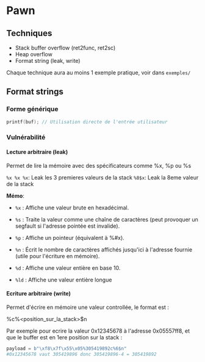 # Pawn

## Techniques

- Stack buffer overflow (ret2func, ret2sc)
- Heap overflow
- Format string (leak, write)

Chaque technique aura au moins 1 exemple pratique, voir dans `exemples/`

## Format strings

### Forme générique

```c
printf(buf); // Utilisation directe de l'entrée utilisateur
```

### Vulnérabilité

#### Lecture arbitraire (leak)

Permet de lire la mémoire avec des spécificateurs comme %x, %p ou %s

`%x %x %x`: Leak les 3 premieres valeurs de la stack
`%8$x`: Leak la 8eme valeur de la stack

__Mémo__:

- `%x` : Affiche une valeur brute en hexadécimal.

- `%s` : Traite la valeur comme une chaîne de caractères (peut provoquer un segfault si l'adresse pointée est invalide).

- `%p` : Affiche un pointeur (équivalent à %#x).

- `%n` : Écrit le nombre de caractères affichés jusqu'ici à l'adresse fournie (utile pour l'écriture en mémoire).

- `%d` : Affiche une valeur entière en base 10.

- `%ld` : Affiche une valeur entière longue


#### Ecriture arbitraire (write)

Permet d'écrire en mémoire une valeur controllée, le format est :

<adresse>%<valeur>c%<position_sur_la_stack>$n

Par exemple pour ecrire la valeur 0x12345678 à l'adresse 0x05557ff8, et que le buffer est en 1ere position sur la stack : 

```py
payload = b"\xf8\x7f\x55\x05%305419892c%6$n"
#0x12345678 vaut 305419896 donc 305419896-4 = 305419892
```
